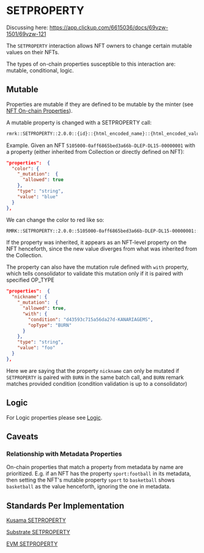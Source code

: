 # SETPROPERTY

Discussing here: https://app.clickup.com/6615036/docs/69vzw-1501/69vzw-121

The `SETPROPERTY` interaction allows NFT owners to change certain mutable values on their NFTs.

The types of on-chain properties susceptible to this interaction are: mutable, conditional, logic.

## Mutable

Properties are mutable if they are defined to be mutable by the minter (see
[NFT On-chain Properties](../entities/nft.md#on-chain-properties)).

A mutable property is changed with a SETPROPERTY call:

```txt
rmrk::SETPROPERTY::2.0.0::{id}::{html_encoded_name}::{html_encoded_value}
```

Example. Given an NFT `5105000-0aff6865bed3a66b-DLEP-DL15-00000001` with a property (either
inherited from Collection or directly defined on NFT):

```json
"properties":  {
  "color": {
    "_mutation":  {
      "allowed": true
    },
    "type": "string",
    "value": "blue"
  }
},
```

We can change the color to red like so:

```txt
RMRK::SETPROPERTY::2.0.0::5105000-0aff6865bed3a66b-DLEP-DL15-00000001::color::red
```

If the property was inherited, it appears as an NFT-level property on the NFT henceforth, since
the new value diverges from what was inherited from the Collection.

The property can also have the mutation rule defined with `with` property, which tells consolidator to validate this mutation only if it is paired with specified OP_TYPE 

```json
"properties":  {
  "nickname": {
    "_mutation":  {
      "allowed": true,
      "with": {
        "condition": "d43593c715a56da27d-KANARIAGEMS",
        "opType": "BURN"
      }
    },
    "type": "string",
    "value": "foo"
  }
},
```
Here we are saying that the property `nickname` can only be mutated if `SETPROPERTY` is paired with `BURN` in the same batch call, and `BURN` remark matches provided condition (condition validation is up to a consolidator)

## Logic

For Logic properties please see [Logic](logic.md).

## Caveats

### Relationship with Metadata Properties

On-chain properties that match a property from metadata by name are prioritized. E.g. if an NFT
has the property `sport:football` in its metadata, then setting the NFT's mutable property `sport`
to `basketball` shows `basketball` as the value henceforth, ignoring the one in metadata.

## Standards Per Implementation

[Kusama SETPROPERTY](../../kusama/interactions/setproperty.md)

[Substrate SETPROPERTY](../../substrate/interactions/setproperty.md)

[EVM SETPROPERTY](../../evm/interactions/setproperty.md)
